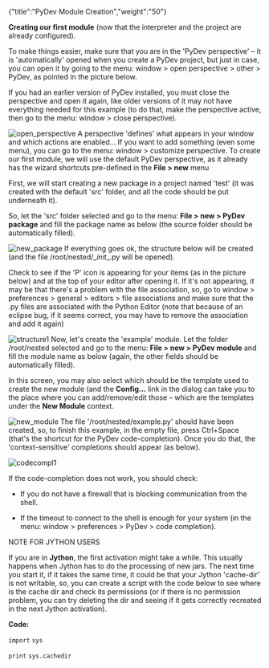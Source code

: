 {"title":"PyDev Module Creation","weight":"50"}

**Creating our first module** (now that the interpreter and the project are already configured).

To make things easier, make sure that you are in the 'PyDev perspective' – it is 'automatically' opened when you create a PyDev project, but just in case, you can open it by going to the menu: window > open perspective > other > PyDev, as pointed in the picture below.

If you had an earlier version of PyDev installed, you must close the perspective and open it again, like older versions of it may not have everything needed for this example (to do that, make the perspective active, then go to the menu: window > close perspective).

![open_perspective](/Images/appc/pydev.org/images/open_perspective.png)
A perspective 'defines' what appears in your window and which actions are enabled... If you want to add something (even some menu), you can go to the menu: window > customize perspective. To create our first module, we will use the default PyDev perspective, as it already has the wizard shortcuts pre-defined in the **File > new** menu

First, we will start creating a new package in a project named 'test' (it was created with the default 'src' folder, and all the code should be put underneath it).

So, let the 'src' folder selected and go to the menu: **File > new > PyDev package** and fill the package name as below (the source folder should be automatically filled).

![new_package](/Images/appc/pydev.org/images/new_package.png)
If everything goes ok, the structure below will be created (and the file /root/nested/\__init_\_.py will be opened).

Check to see if the 'P' icon is appearing for your items (as in the picture below) and at the top of your editor after opening it. If it's not appearing, it may be that there's a problem with the file association, so, go to window > preferences > general > editors > file associations and make sure that the .py files are associated with the Python Editor (note that because of an eclipse bug, if it seems correct, you may have to remove the association and add it again)

![structure1](/Images/appc/pydev.org/images/structure1.png)
Now, let's create the 'example' module. Let the folder /root/nested selected and go to the menu: **File > new > PyDev module** and fill the module name as below (again, the other fields should be automatically filled).

In this screen, you may also select which should be the template used to create the new module (and the **Config...** link in the dialog can take you to the place where you can add/remove/edit those – which are the templates under the **New Module** context.

![new_module](/Images/appc/pydev.org/images/new_module.png)
The file '/root/nested/example.py' should have been created, so, to finish this example, in the empty file, press Ctrl+Space (that's the shortcut for the PyDev code-completion). Once you do that, the 'context-sensitive' completions should appear (as below).

![codecompl1](/Images/appc/pydev.org/images/codecompl1.png)

If the code-completion does not work, you should check:

* If you do not have a firewall that is blocking communication from the shell.

* If the timeout to connect to the shell is enough for your system (in the menu: window > preferences > PyDev > code completion).

NOTE FOR JYTHON USERS

If you are in **Jython**, the first activation might take a while. This usually happens when Jython has to do the processing of new jars. The next time you start it, if it takes the same time, it could be that your Jython 'cache-dir' is not writable, so, you can create a script with the code below to see where is the cache dir and check its permissions (or if there is no permission problem, you can try deleting the dir and seeing if it gets correctly recreated in the next Jython activation).

**Code:**

`import` `sys`

`print` `sys.cachedir`

